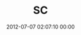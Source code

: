 ---
title: "SC"
date: 2012-07-07 02:07:10 00:00
permalink: /backpages
twitter: ""
likes: [1025,1033,788,723,310,734,703,897,676,638,446,502,430,287,353,431,478,325,916,875,834,358,53]
id: 1157
gravatar: "http://www.gravatar.com/avatar/27be4af511d0520c46ffe0b8bfbd1749"
---